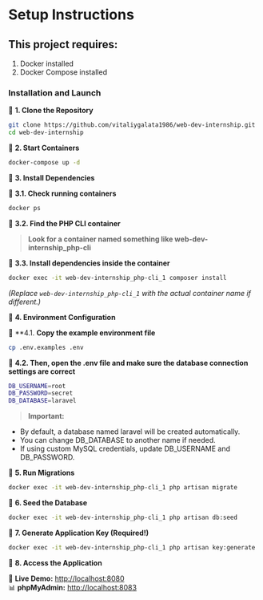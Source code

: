 # Setup Instructions

## This project requires:

1. Docker installed
2. Docker Compose installed

### Installation and Launch

🔹 **1. Clone the Repository**

 ```sh
git clone https://github.com/vitaliygalata1986/web-dev-internship.git
cd web-dev-internship
 ```

🔹 **2. Start Containers**

 ```sh
docker-compose up -d
 ```

🔹 **3. Install Dependencies**

🔹 **3.1. Check running containers**

 ```sh
docker ps
```

🔹 **3.2. Find the PHP CLI container**

>**Look for a container named something like web-dev-internship_php-cli**

🔹 **3.3. Install dependencies inside the container**

 ```sh
docker exec -it web-dev-internship_php-cli_1 composer install
```

*(Replace `web-dev-internship_php-cli_1` with the actual container name if different.)*

🔹 **4. Environment Configuration**

🔹 **4.1. **Copy the example environment file**

 ```sh
cp .env.examples .env
```

🔹 **4.2. Then, open the .env file and make sure the database connection settings are correct**

 ```sh
DB_USERNAME=root
DB_PASSWORD=secret
DB_DATABASE=laravel
```
> **Important:**
 
<ul>
<li>By default, a database named laravel will be created automatically.</li>
<li>You can change DB_DATABASE to another name if needed.</li>
<li>If using custom MySQL credentials, update DB_USERNAME and DB_PASSWORD.</li>
</ul>

🔹 **5. Run Migrations**

 ```sh
docker exec -it web-dev-internship_php-cli_1 php artisan migrate
```

🔹 **6. Seed the Database**

 ```sh
docker exec -it web-dev-internship_php-cli_1 php artisan db:seed
```

🔹 **7. Generate Application Key (Required!)**

 ```sh
docker exec -it web-dev-internship_php-cli_1 php artisan key:generate
```

🔹 **8. Access the Application**

🔗 **Live Demo:** [http://localhost:8080](http://localhost:8080)  
📊 **phpMyAdmin:** [http://localhost:8083](http://localhost:8083)  
